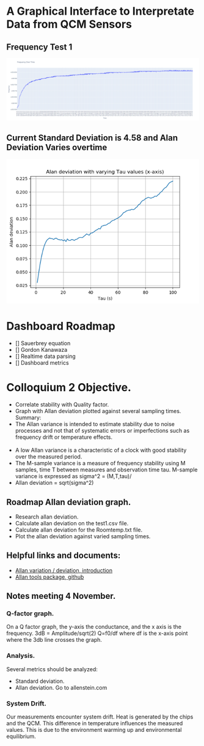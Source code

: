 # A Graphical Interface to Interpretate Data from QCM Sensors
## Frequency Test 1
![Test Image 1](FrequencyTime-Test1.png)
## Current Standard Deviation is 4.58 and Alan Deviation Varies overtime
![Test Image 2](AlanDev-Test1.png)


# Dashboard Roadmap

- [] Sauerbrey equation
- [] Gordon Kanawaza
- [] Realtime data parsing
- [] Dashboard metrics

# Colloquium 2 Objective.

- Correlate stability with Quality factor.
- Graph with Allan deviation plotted against several sampling times.
  <br />
  Summary:
  <br />
- The Allan variance is intended to estimate stability due to noise processes and not that of systematic errors or
  imperfections such as frequency drift or temperature effects.  
  <br />
- A low Allan variance is a
  characteristic of a clock with good stability over the measured period.
- The M-sample variance is a measure of frequency stability using M samples, time T between measures and observation time tau. M-sample variance is expressed as sigma^2 = (M,T,tau)/
- Allan deviation = sqrt(sigma^2)

## Roadmap Allan deviation graph.

- Research allan deviation.
- Calculate allan deviation on the test1.csv file.
- Calculate allan deviation for the Roomtemp.txt file.
- Plot the allan deviation against varied sampling times.

## Helpful links and documents:

- [Allan variation / deviation, introduction](http://home.engineering.iastate.edu/~shermanp/AERE432/lectures/Rate%20Gyros/Allan%20variance.pdf)
- [Allan tools package, github](https://pypi.org/project/AllanTools/)

## Notes meeting 4 November.

### Q-factor graph.

On a Q factor graph, the y-axis the conductance, and the x axis is the frequency.
3dB = Amplitude/sqrt(2)
Q=f0/df
where df is the x-axis point where the 3db line crosses the graph.

### Analysis.

Several metrics should be analyzed:

- Standard deviation.
- Allan deviation. Go to allenstein.com

### System Drift.

Our measurements encounter system drift. Heat is generated by the chips and the QCM. This difference in temperature influences the measured values.
This is due to the environment warming up and environmental equilibrium.
